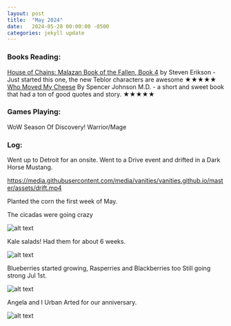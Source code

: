 ```yaml
---
layout: post
title:  "May 2024"
date:   2024-05-28 00:00:00 -0500
categories: jekyll update
---
```


### Books Reading:
[House of Chains: Malazan Book of the Fallen, Book 4][hoc] by Steven Erikson - Just started this one, the new Teblor characters are awesome ★★★★★<br>
[Who Moved My Cheese][wmmc]  By Spencer Johnson M.D. - a short and sweet book that had a ton of good quotes and story. ★★★★★<br>

### Games Playing:
WoW Season Of Discovery! Warrior/Mage<br>


### Log:

Went up to Detroit for an onsite. Went to a Drive event and drifted in a Dark Horse Mustang.

https://media.githubusercontent.com/media/vanities/vanities.github.io/master/assets/drift.mp4

Planted the corn the first week of May.

The cicadas were going crazy

![alt text](https://media.githubusercontent.com/media/vanities/vanities.github.io/master/assets/images/IMG_0834.jpg "devil insects")

Kale salads! Had them for about 6 weeks.

![alt text](https://media.githubusercontent.com/media/vanities/vanities.github.io/master/assets/images/IMG_0841.jpg "yum")

Blueberries started growing, Rasperries and Blackberries too Still going strong Jul 1st.

![alt text](https://media.githubusercontent.com/media/vanities/vanities.github.io/master/assets/images/IMG_0852.jpg "blueeee")

Angela and I Urban Arted for our anniversary.

![alt text](https://media.githubusercontent.com/media/vanities/vanities.github.io/master/assets/images/IMG_0927.jpg "wack")

[hoc]: https://www.amazon.com/House-of-Chains-Steven-Erikson-audiobook/dp/B00GXFYDBI
[wmmc]: https://www.amazon.com/Moved-Cheese-Spencer-Johnson-M-D/dp/0743582853
